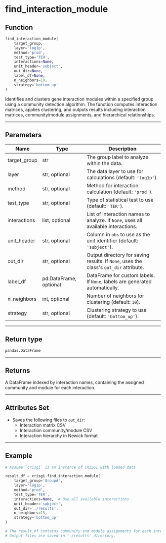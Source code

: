 # find_interaction_module

## Function

```python
find_interaction_module(
    target_group,
    layer='log1p',
    method='prod',
    test_type='TER',
    interactions=None,
    unit_header='subject',
    out_dir=None,
    label_df=None,
    n_neighbors=10,
    strategy='bottom_up'
)
```

Identifies and clusters gene interaction modules within a specified group using a community detection algorithm. The function computes interaction matrices, applies clustering, and outputs results including interaction matrices, community/module assignments, and hierarchical relationships.

---

## Parameters

| Name          | Type            | Description                                                                                  |
|---------------|-----------------|----------------------------------------------------------------------------------------------|
| target_group     | str             | The group label to analyze within the data.                                                  |
| layer         | str, optional   | The data layer to use for calculations (default: `'log1p'`).                                 |
| method        | str, optional   | Method for interaction calculation (default: `'prod'`).                                      |
| test_type     | str, optional   | Type of statistical test to use (default: `'TER'`).                                          |
| interactions  | list, optional  | List of interaction names to analyze. If `None`, uses all available interactions.            |
| unit_header   | str, optional   | Column in `obs` to use as the unit identifier (default: `'subject'`).                        |
| out_dir       | str, optional   | Output directory for saving results. If `None`, uses the class's `out_dir` attribute.        |
| label_df      | pd.DataFrame, optional | DataFrame for custom labels. If `None`, labels are generated automatically.         |
| n_neighbors   | int, optional   | Number of neighbors for clustering (default: `10`).                                          |
| strategy      | str, optional   | Clustering strategy to use (default: `'bottom_up'`).                                         |

---

## Return type

`pandas.DataFrame`

---

## Returns

A DataFrame indexed by interaction names, containing the assigned community and module for each interaction.

---

## Attributes Set

- Saves the following files to `out_dir`:
  - Interaction matrix CSV
  - Interaction community/module CSV
  - Interaction hierarchy in Newick format

---

## Example

```python
# Assume `crisgi` is an instance of CRISGI with loaded data

result_df = crisgi.find_interaction_module(
    target_group='GroupA',
    layer='log1p',
    method='prod',
    test_type='TER',
    interactions=None,  # Use all available interactions
    unit_header='subject',
    out_dir='./results',
    n_neighbors=15,
    strategy='bottom_up'
)

# The result_df contains community and module assignments for each interaction.
# Output files are saved in './results' directory.
```

